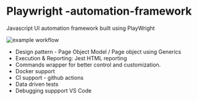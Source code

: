 # Playwright -automation-framework
Javascript UI automation framework built using PlayWright

![example workflow](https://github.com/automationio/pw-automation-framework/actions/workflows/node.js.yml/badge.svg)

- Design pattern - Page Object Model / Page object using Generics
- Execution & Reporting: Jest HTML reporting
- Commands wrapper for better control and customization.
- Docker support
- CI support - github actions
- Data driven tests
- Debugging suppport VS Code



